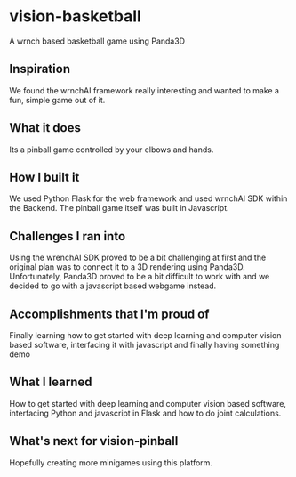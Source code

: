 # vision-basketball
A wrnch based basketball game using Panda3D
## Inspiration
We found the wrnchAI framework really interesting and wanted to make a fun, simple game out of it.

## What it does
Its a pinball game controlled by your elbows and hands. 

## How I built it
We used Python Flask for the web framework and used wrnchAI SDK within the Backend. The pinball game itself was built in Javascript. 

## Challenges I ran into
Using the wrenchAI SDK proved to be a bit challenging at first and the original plan was to connect it to a 3D rendering using Panda3D. Unfortunately, Panda3D proved to be a bit difficult to work with and we decided to go with a javascript based webgame instead.

## Accomplishments that I'm proud of
Finally learning how to get started with deep learning and computer vision based software, interfacing it with javascript and finally having something demo

## What I learned
How to get started with deep learning and computer vision based software, interfacing Python and javascript in Flask and how to do joint calculations.

## What's next for vision-pinball
Hopefully creating more minigames using this platform.

